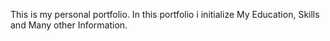 
This is my personal portfolio. In this portfolio i initialize My Education, Skills and Many other Information.
